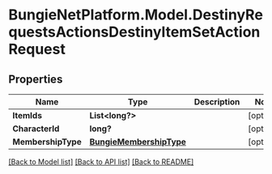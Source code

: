# BungieNetPlatform.Model.DestinyRequestsActionsDestinyItemSetActionRequest
## Properties

Name | Type | Description | Notes
------------ | ------------- | ------------- | -------------
**ItemIds** | **List&lt;long?&gt;** |  | [optional] 
**CharacterId** | **long?** |  | [optional] 
**MembershipType** | [**BungieMembershipType**](BungieMembershipType.md) |  | [optional] 

[[Back to Model list]](../README.md#documentation-for-models) [[Back to API list]](../README.md#documentation-for-api-endpoints) [[Back to README]](../README.md)

